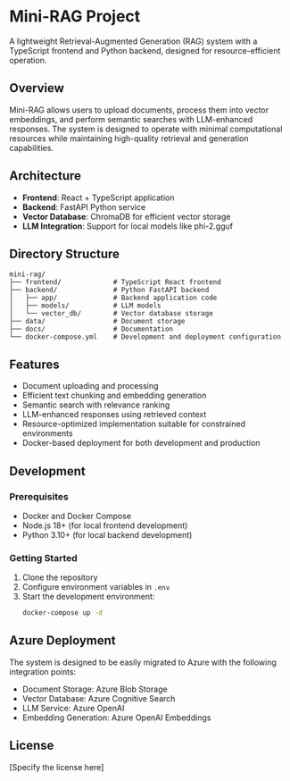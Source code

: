 # Mini-RAG Project

A lightweight Retrieval-Augmented Generation (RAG) system with a TypeScript frontend and Python backend, designed for resource-efficient operation.

## Overview

Mini-RAG allows users to upload documents, process them into vector embeddings, and perform semantic searches with LLM-enhanced responses. The system is designed to operate with minimal computational resources while maintaining high-quality retrieval and generation capabilities.

## Architecture

- **Frontend**: React + TypeScript application
- **Backend**: FastAPI Python service
- **Vector Database**: ChromaDB for efficient vector storage
- **LLM Integration**: Support for local models like phi-2.gguf

## Directory Structure

```
mini-rag/
├── frontend/             # TypeScript React frontend
├── backend/              # Python FastAPI backend
│   ├── app/              # Backend application code
│   ├── models/           # LLM models
│   └── vector_db/        # Vector database storage
├── data/                 # Document storage
├── docs/                 # Documentation
└── docker-compose.yml    # Development and deployment configuration
```

## Features

- Document uploading and processing
- Efficient text chunking and embedding generation
- Semantic search with relevance ranking
- LLM-enhanced responses using retrieved context
- Resource-optimized implementation suitable for constrained environments
- Docker-based deployment for both development and production

## Development

### Prerequisites

- Docker and Docker Compose
- Node.js 18+ (for local frontend development)
- Python 3.10+ (for local backend development)

### Getting Started

1. Clone the repository
2. Configure environment variables in `.env`
3. Start the development environment:
   ```bash
   docker-compose up -d
   ```

## Azure Deployment

The system is designed to be easily migrated to Azure with the following integration points:

- Document Storage: Azure Blob Storage
- Vector Database: Azure Cognitive Search
- LLM Service: Azure OpenAI
- Embedding Generation: Azure OpenAI Embeddings

## License

[Specify the license here]

